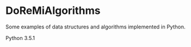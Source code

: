 # DoReMiAlgorithms

Some examples of data structures and algorithms implemented in Python.

Python 3.5.1
